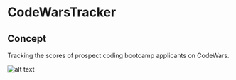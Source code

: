 # CodeWarsTracker

## Concept
Tracking the scores of prospect coding bootcamp applicants on CodeWars.

![alt text](http://imgh.us/Scan-Feb-27-10-22.jpg)
